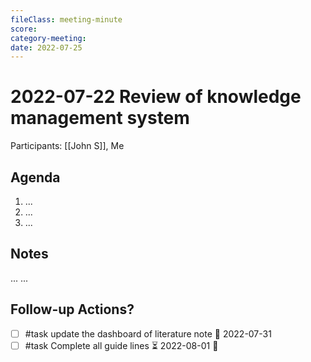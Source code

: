 ```yaml
---
fileClass: meeting-minute
score: 
category-meeting:   
date: 2022-07-25  
---
```


# 2022-07-22 Review of knowledge management system
Participants: [[John S]], Me 
## Agenda
1. ...
2. ...
3. ... 

## Notes
... ...

## Follow-up Actions?
- [ ] #task update the dashboard of literature note  📅 2022-07-31 
- [ ] #task Complete all guide lines ⏳ 2022-08-01 🔼 